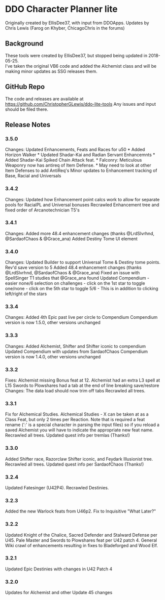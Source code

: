 # DDO Character Planner lite
Originally created by EllisDee37, with input from DDOApps.
Updates by Chris Lewis (Farog on Khyber, ChicagoChris in the forums)

## Background
These tools were created by EllisDee37, but stopped being updated in 2018-05-25.  
I've taken the original VB6 code and added the Alchemist class and will be making minor updates 
as SSG releases them.

## GitHub Repo
The code and releases are available at https://github.com/ChristopherGLewis/ddo-lite-tools
Any issues and input should be filed there.

## Release Notes

### 3.5.0
Changes:
    Updated Enhancements, Feats and Races for u50
        * Added Horizon Walker
        * Updated Shadar-Kai and Radian Servant Enhancemnts
        * Added Shadar-Kai Spiked Chain Attack feat.
        * Falconry: Meticulous Weaponry now has antireq of Item Defense.
            * May need to look at other Item Defenses to add AntiReq's
    Minor updates to Enhancement tracking of Base, Racial and Universals

### 3.4.2
Changes:
    Updated how Enhancement point calcs work to allow for separate pools for RacialPL and Universal bonuses
    Recrawled Enhancement tree and fixed order of Arcanotechnician T5's 

### 3.4.1
Changes:
    Added more 48.4 enhancement changes (thanks @LrdSlvrhnd, @SardaofChaos & @Grace_ana)
    Added Destiny Tome UI element

### 3.4.0
Changes:
    Updated Builder to support Universal Tome & Destiny tome points.  
    Rev'd save version to 5
    Added 48.4 enhancement changes (thanks @LrdSlvrhnd, @SardaofChaos & @Grace_ana)
    Fixed an issue with SpellSinger T1 studies that @Grace_ana found
    Updated Compendium - easier none/6 selection on challenges
      - click on the 1st star to toggle one/none
      - click on the 5th star to toggle 5/6
      - This is in addition to clicking left/right of the stars

### 3.3.4
Changes:
    Added 4th Epic past live per circle to Compendium
    Compendium version is now 1.5.0, other versions unchanged


### 3.3.3
Changes:
    Added Alchemist, Shifter and Shifter iconic to compendium
    Updated Compendium with updates from SardaofChaos 
    Compendium version is now 1.4.0, other versions unchanged

### 3.3.2
Fixes: 
   Alchemist missing Bonus feat at 12.
   Alchemist had an extra L3 spell at L15
   Swords to Plowshares had a tab at the end of line breaking save/restore
Changes:
    The data load should now trim off tabs
Recrawled all trees.

### 3.3.1
Fix for Alchemical Studies. Alchemical Studies - X can be taken at as a Class Feat, but only 2 times per Reaction. 
Note that is required a feat rename (':' is a special character in parsing the input files) so if you reload a saved Alchemist you will have to indicate the appropriate new feat name. 
Recrawled all trees.  Updated quest info per tremlas (Thanks!)

### 3.3.0
Added Shifter race, Razorclaw Shifter iconic, and Feydark Illusionist tree.  Recrawled all trees.  Updated quest info per SardaofChaos (Thanks!)

### 3.2.4
Updated Fatesinger (U42P4).  Recrawled Destinies.

### 3.2.3
Added the new Warlock feats from U46p2.  Fix to Inquisitive "What Later?"

### 3.2.2
Updated Knight of the Chalice, Sacred Defender and Stalward Defense per U45. Pale Master and Swords to Plowshares feat per U42 patch 4. General Wiki crawl of enhancements resulting in fixes to Bladeforged and Wood Elf.

### 3.2.1
Updated Epic Destinies with changes in U42 Patch 4 

### 3.2.0
Updates for Alchemist and other Update 45 changes

